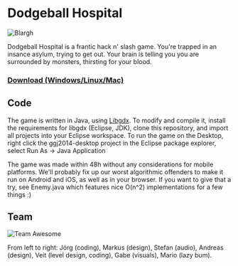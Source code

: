 Dodgeball Hospital
==================
![Blargh](http://globalgamejam.org/sites/default/files/styles/game_sidebar__wide_2x/public/game/featured_image/gameover-screen.png?itok=1HL9ubIF)

Dodgeball Hospital is a frantic hack n' slash game. You're trapped in an insance asylum, trying to get out. Your brain is telling you you are surrounded by monsters, thirsting for your blood. 

### [Download (Windows/Linux/Mac)](http://libgdx.badlogicgames.com/downloads/dodgeball-hospital.jar)

## Code
The game is written in Java, using [Libgdx](http://libgdx.badlogicgames.com). To modify and compile it, install the requirements for libgdx (Eclipse, JDK), clone this repository, and import all projects into your Eclipse workspace. To run the game on the Desktop, right click the ggj2014-desktop project in the Eclipse package explorer, select Run As -> Java Application

The game was made within 48h without any considerations for mobile platforms. We'll probably fix up our worst algorithmic offenders to make it run on Android and iOS, as well as in your browser. If you want to give that a try, see Enemy.java which features nice O(n^2) implementations for a few things :)

## Team
![Team Awesome](http://www.badlogicgames.com/wordpress/wp-content/uploads/2014/01/teamawesome.jpg)

From left to right: Jörg (coding), Markus (design), Stefan (audio), Andreas (design), Veit (level design, coding), Gabe (visuals), Mario (lazy bum).
